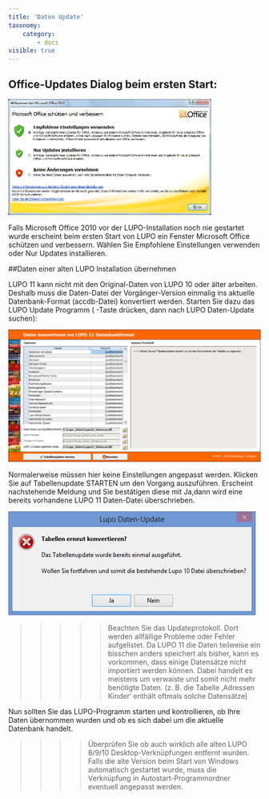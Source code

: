 ```yaml
---
title: 'Daten Update'
taxonomy:
    category:
        - docs
visible: true
---
```


## Office-Updates Dialog beim ersten Start:

![access-warning](../../images/access-warning.png)

Falls Microsoft Office 2010 vor der LUPO-Installation noch nie gestartet wurde erscheint beim ersten Start von LUPO ein Fenster Microsoft Office schützen und verbessern. Wählen Sie Empfohlene Einstellungen verwenden oder Nur Updates installieren.

##Daten einer alten LUPO Installation übernehmen

LUPO 11 kann nicht mit den Original-Daten von LUPO 10 oder älter arbeiten. Deshalb muss die Daten-Datei der Vorgänger-Version einmalig ins aktuelle Datenbank-Format (accdb-Datei) konvertiert werden.
Starten Sie dazu das LUPO Update Programm ( -Taste drücken, dann nach LUPO Daten-Update suchen):

![daten-konvertieren](../../images/tabellen-konvertieren.png)

Normalerweise müssen hier keine Einstellungen angepasst werden. Klicken Sie auf <span class="btn"> Tabellenupdate STARTEN</span> um den Vorgang auszuführen.
Erscheint nachstehende Meldung und Sie bestätigen diese mit <span class="btn">Ja</span>,dann wird eine bereits vorhandene LUPO 11 Daten-Datei überschrieben.

![tabelle-konvertieren-warning](../../images/tabellen-konvertieren-msg-warning.png)

>>>>> Beachten Sie das Updateprotokoll. Dort werden allfällige Probleme oder Fehler aufgelistet. Da LUPO 11 die Daten teilweise ein bisschen anders speichert als bisher, kann es vorkommen, dass einige Datensätze nicht importiert werden können. Dabei handelt es meistens um verwaiste und somit nicht mehr benötigte Daten. (z. B. die Tabelle ‚Adressen Kinder‘ enthält oftmals solche Datensätze)

Nun sollten Sie das LUPO-Programm starten und kontrollieren, ob Ihre Daten übernommen wurden und ob es sich dabei um die aktuelle Datenbank handelt.

>>>>Überprüfen Sie ob auch wirklich alle alten LUPO 8/9/10 Desktop-Verknüpfungen entfernt wurden. Falls die alte Version beim Start von Windows automatisch gestartet wurde, muss die Verknüpfung in Autostart-Programmordner eventuell angepasst werden.
